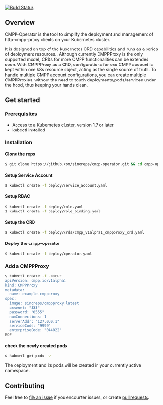 [![Build Status][1]][2]

## Overview

CMPP-Operator is the tool to simplify the deployment and management of http-cmpp-proxy clients on your Kubernetes cluster.

It is designed on top of the kubernetes CRD capabilities and runs as a series of deployment resources.. Although currently CMPPProxy is the only supported model, CRDs for more CMPP functionalities can be extended soon. With CMPPProxy as a CRD, configurations for one CMPP account is kept within one k8s resource object, acting as the single source of truth. To handle multiple CMPP account configurations, you can create multiple CMPPProxies, without the need to touch deployments/pods/services under the hood, thus keeping your hands clean.

## Get started

### Prerequisites
* Access to a Kubernetes cluster, version 1.7 or later. 
* kubectl installed

### Installation
#### Clone the repo
```bash
$ git clone https://github.com/sinoreps/cmpp-operator.git && cd cmpp-operator
```
#### Setup Service Account
```bash
$ kubectl create -f deploy/service_account.yaml
```
#### Setup RBAC
```bash
$ kubectl create -f deploy/role.yaml
$ kubectl create -f deploy/role_binding.yaml
```

#### Setup the CRD
```bash
$ kubectl create -f deploy/crds/cmpp_v1alpha1_cmppproxy_crd.yaml
```
#### Deploy the cmpp-operator
```bash
$ kubectl create -f deploy/operator.yaml
```

### Add a CMPPProxy
```bash
$ kubectl create -f -<<EOF
apiVersion: cmpp.io/v1alpha1
kind: CMPPProxy
metadata:
  name: example-cmppproxy
spec:
  image: sinoreps/cmppproxy:latest
  account: "333"
  password: "0555"
  numConnections: 1
  serverAddr: "127.0.0.1"
  serviceCode: "9999"
  enterpriseCode: "044022"
EOF
```

#### check the newly created pods
```bash
$ kubectl get pods -w
```
The deployment and its pods will be created in your currently active namespace.

## Contributing

Feel free to [file an issue][4] if you encounter issues, or create [pull requests][6].


[1]: https://travis-ci.org/sinoreps/cmpp-operator.svg?branch=master
[2]: https://travis-ci.org/sinoreps/cmpp-operator
[4]: https://github.com/sinoreps/cmpp-operator/issues
[6]: https://github.com/sinoreps/cmpp-operator/pulls

